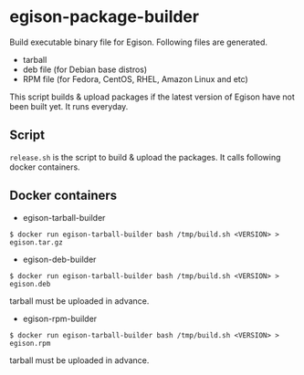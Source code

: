 # egison-package-builder

Build executable binary file for Egison.
Following files are generated.

* tarball
* deb file (for Debian base distros)
* RPM file (for Fedora, CentOS, RHEL, Amazon Linux and etc)

This script builds & upload packages if the latest version of Egison have not been built yet.
It runs everyday.

## Script

`release.sh` is the script to build & upload the packages.
It calls following docker containers.

## Docker containers

* egison-tarball-builder

```
$ docker run egison-tarball-builder bash /tmp/build.sh <VERSION> > egison.tar.gz
```

* egison-deb-builder

```
$ docker run egison-tarball-builder bash /tmp/build.sh <VERSION> > egison.deb
```

tarball must be uploaded in advance.

* egison-rpm-builder

```
$ docker run egison-tarball-builder bash /tmp/build.sh <VERSION> > egison.rpm
```

tarball must be uploaded in advance.
